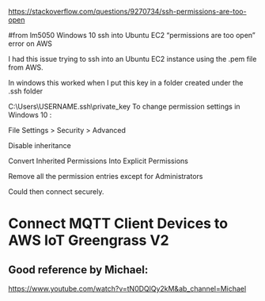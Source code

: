 https://stackoverflow.com/questions/9270734/ssh-permissions-are-too-open

#from lm5050
Windows 10 ssh into Ubuntu EC2 “permissions are too open” error on AWS

I had this issue trying to ssh into an Ubuntu EC2 instance using the .pem file from AWS.

In windows this worked when I put this key in a folder created under the .ssh folder

C:\Users\USERNAME\.ssh\private_key
To change permission settings in Windows 10 :

File Settings > Security > Advanced

Disable inheritance

Convert Inherited Permissions Into Explicit Permissions

Remove all the permission entries except for Administrators

Could then connect securely.

# Connect MQTT Client Devices to AWS IoT Greengrass V2
## Good reference by Michael:
https://www.youtube.com/watch?v=tN0DQlQy2kM&ab_channel=Michael